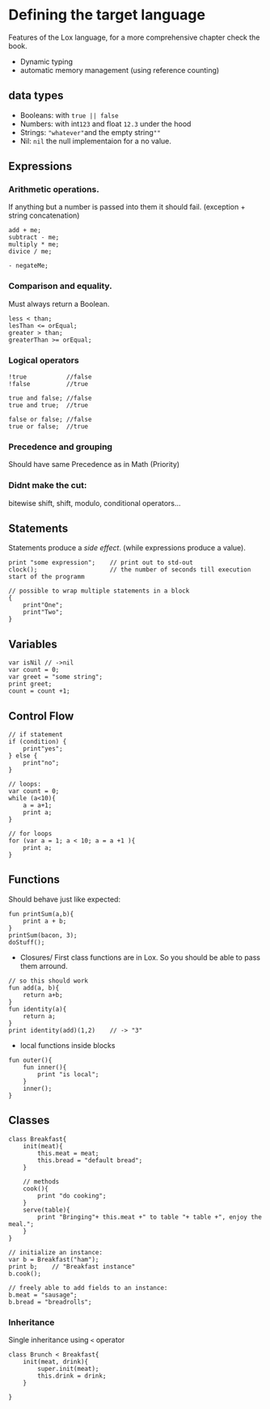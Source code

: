 # Defining the target language
Features of the Lox language, for a more comprehensive chapter check the book.

- Dynamic typing
- automatic memory management (using reference counting)

## data types
- Booleans: with `true || false`
- Numbers: with int`123` and float `12.3` under the hood
- Strings: `"whatever"`and the empty string`""`
- Nil: `nil` the null implementaion for a no value.

## Expressions
### Arithmetic operations. 
If anything but a number is passed into them it should fail. (exception + string concatenation)
```
add + me;
subtract - me;
multiply * me;
divice / me;

- negateMe;
```
### Comparison and equality. 
Must always return a Boolean.
```
less < than;
lesThan <= orEqual;
greater > than;
greaterThan >= orEqual;
```
### Logical operators
```
!true           //false
!false          //true

true and false; //false
true and true;  //true

false or false; //false
true or false;  //true
```
### Precedence and grouping
Should have same Precedence as in Math (Priority)

### Didnt make the cut:
bitewise shift, shift, modulo, conditional operators...

## Statements
Statements produce a *side effect*. (while expressions produce a value).

```
print "some expression";    // print out to std-out
clock();                    // the number of seconds till execution start of the programm

// possible to wrap multiple statements in a block
{
    print"One";
    print"Two";
}
```

## Variables
```
var isNil // ->nil
var count = 0;
var greet = "some string";
print greet;
count = count +1;
```

## Control Flow
```
// if statement
if (condition) {
    print"yes";
} else {
    print"no";
}

// loops:
var count = 0;
while (a<10){
    a = a+1;
    print a;
}

// for loops
for (var a = 1; a < 10; a = a +1 ){
    print a;
}
```

## Functions
Should behave just like expected:
```
fun printSum(a,b){
    print a + b;
}
printSum(bacon, 3);
doStuff();
```
- Closures/ First class functions are in Lox. So you should be able to pass them arround.
```
// so this should work
fun add(a, b){
    return a+b;
}
fun identity(a){
    return a;
}
print identity(add)(1,2)    // -> "3"
```
-  local functions inside blocks
```
fun outer(){
    fun inner(){
        print "is local";
    }
    inner();
}
```

## Classes
```
class Breakfast{
    init(meat){
        this.meat = meat;
        this.bread = "default bread";
    }

    // methods
    cook(){
        print "do cooking";
    }
    serve(table){
        print "Bringing"+ this.meat +" to table "+ table +", enjoy the meal.";
    }
}

// initialize an instance:
var b = Breakfast("ham");
print b;    // "Breakfast instance"
b.cook();

// freely able to add fields to an instance:
b.meat = "sausage";
b.bread = "breadrolls";
```

### Inheritance
Single inheritance using `<` operator
```
class Brunch < Breakfast{
    init(meat, drink){
        super.init(meat);
        this.drink = drink;
    }

}
```
